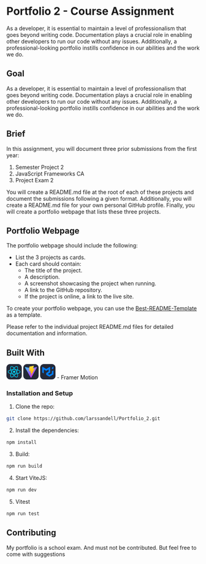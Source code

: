 # Portfolio 2 - Course Assignment

As a developer, it is essential to maintain a level of professionalism that goes beyond writing code. Documentation plays a crucial role in enabling other developers to run our code without any issues. Additionally, a professional-looking portfolio instills confidence in our abilities and the work we do.

## Goal
As a developer, it is essential to maintain a level of professionalism that goes beyond writing code. Documentation plays a crucial role in enabling other developers to run our code without any issues. Additionally, a professional-looking portfolio instills confidence in our abilities and the work we do.

## Brief
In this assignment, you will document three prior submissions from the first year:

1. Semester Project 2
2. JavaScript Frameworks CA
3. Project Exam 2

You will create a README.md file at the root of each of these projects and document the submissions following a given format. Additionally, you will create a README.md file for your own personal GitHub profile. Finally, you will create a portfolio webpage that lists these three projects.

## Portfolio Webpage
The portfolio webpage should include the following:

- List the 3 projects as cards.
- Each card should contain:
  - The title of the project.
  - A description.
  - A screenshot showcasing the project when running.
  - A link to the GitHub repository.
  - If the project is online, a link to the live site.

To create your portfolio webpage, you can use the [Best-README-Template](https://github.com/othneildrew/Best-README-Template) as a template.

Please refer to the individual project README.md files for detailed documentation and information.

## Built With

 <img src="https://raw.githubusercontent.com/tandpfun/skill-icons/59059d9d1a2c092696dc66e00931cc1181a4ce1f/icons/React-Dark.svg"  width="40px" height="40px">
 <img src="https://raw.githubusercontent.com/tandpfun/skill-icons/59059d9d1a2c092696dc66e00931cc1181a4ce1f/icons/Vite-Dark.svg"  width="40px" height="40px">
 <img src="https://raw.githubusercontent.com/tandpfun/skill-icons/59059d9d1a2c092696dc66e00931cc1181a4ce1f/icons/MaterialUI-Dark.svg"  width="40px" height="40px">
 - Framer Motion
 




### Installation and Setup

1. Clone the repo:

```bash
git clone https://github.com/larssandell/Portfolio_2.git
```

2. Install the dependencies:

```bash
npm install

```

3. Build:

```bash
npm run build

```

4. Start ViteJS:

```bash
npm run dev
```

5. Vitest

```bash
npm run test
```

## Contributing

My portfolio is a school exam. And must not be contributed. But feel free to come with suggestions
